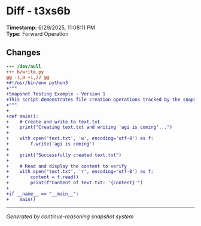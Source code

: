 # Diff - t3xs6b

**Timestamp:** 6/29/2025, 11:08:11 PM  
**Type:** Forward Operation

## Changes

```diff
--- /dev/null
+++ b/write.py
@@ -1,0 +1,22 @@
+#!/usr/bin/env python3
+"""
+Snapshot Testing Example - Version 1
+This script demonstrates file creation operations tracked by the snapshot system.
+"""
+
+def main():
+    # Create and write to text.txt
+    print("Creating text.txt and writing 'agi is coming'...")
+    
+    with open('text.txt', 'w', encoding='utf-8') as f:
+        f.write('agi is coming')
+    
+    print("Successfully created text.txt")
+    
+    # Read and display the content to verify
+    with open('text.txt', 'r', encoding='utf-8') as f:
+        content = f.read()
+        print(f"Content of text.txt: '{content}'")
+
+if __name__ == "__main__":
+    main()
```

---
*Generated by continue-reasoning snapshot system*
